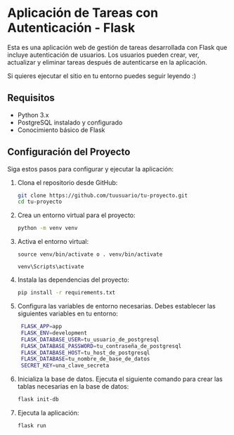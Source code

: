 # Aplicación de Tareas con Autenticación - Flask

Esta es una aplicación web de gestión de tareas desarrollada con Flask que incluye autenticación de usuarios. Los usuarios pueden crear, ver, actualizar y eliminar tareas después de autenticarse en la aplicación.

Si quieres ejecutar el sitio en tu entorno puedes seguir leyendo :)

## Requisitos

- Python 3.x
- PostgreSQL instalado y configurado
- Conocimiento básico de Flask

## Configuración del Proyecto

Siga estos pasos para configurar y ejecutar la aplicación:

1. Clona el repositorio desde GitHub:

   ```bash
   git clone https://github.com/tuusuario/tu-proyecto.git
   cd tu-proyecto
   ```
2. Crea un entorno virtual para el proyecto:
   ```bash
   python -m venv venv
   ```
3. Activa el entorno virtual:
   ```Linux/macOS
   source venv/bin/activate o . venv/bin/activate
   ```
   ```Linux/macOS
   venv\Scripts\activate
   ```
4. Instala las dependencias del proyecto:
   ```bash
   pip install -r requirements.txt
   ```
5. Configura las variables de entorno necesarias. Debes establecer las siguientes variables en tu entorno:
   ```bash
    FLASK_APP=app
    FLASK_ENV=development
    FLASK_DATABASE_USER=tu_usuario_de_postgresql
    FLASK_DATABASE_PASSWORD=tu_contraseña_de_postgresql
    FLASK_DATABASE_HOST=tu_host_de_postgresql
    FLASK_DATABASE=tu_nombre_de_base_de_datos
    SECRET_KEY=una_clave_secreta 
   ```
6. Inicializa la base de datos. Ejecuta el siguiente comando para crear las tablas necesarias en la base de datos: 
   
   ```bash
   flask init-db
   ```
7. Ejecuta la aplicación:
    ```bash
   flask run
   ```


